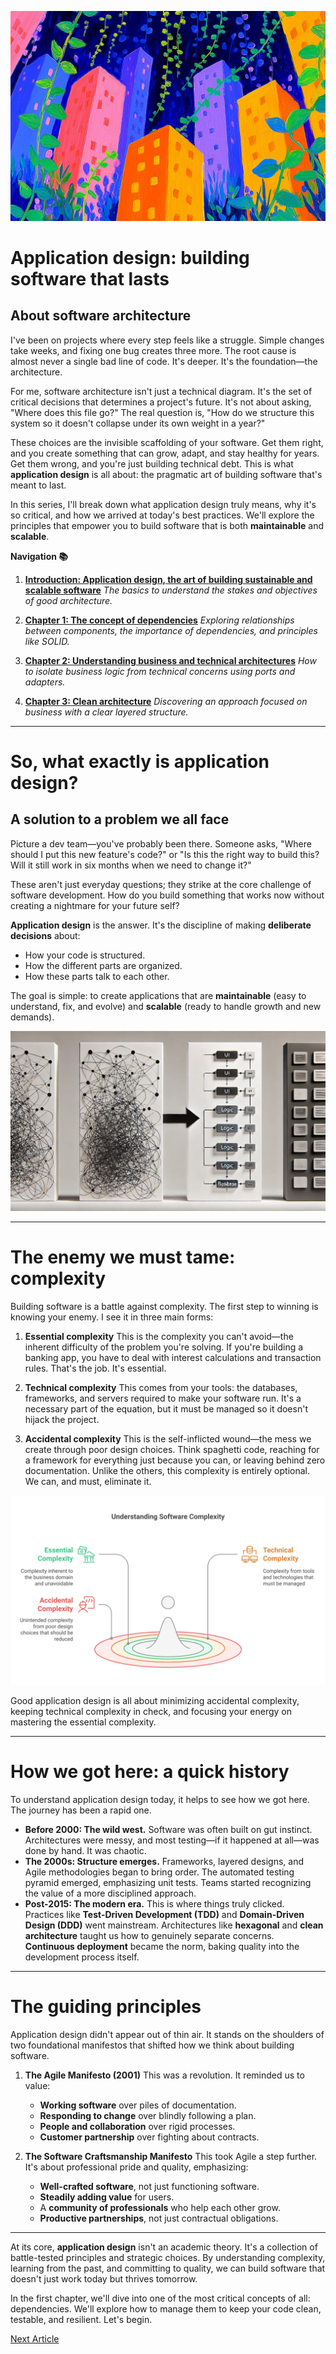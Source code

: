 ![](assets/thumbnail.jpg)

# Application design: building software that lasts

## About software architecture

I've been on projects where every step feels like a struggle. Simple changes take weeks, and fixing one bug creates three more. The root cause is almost never a single bad line of code. It's deeper. It's the foundation—the architecture.

For me, software architecture isn't just a technical diagram. It's the set of critical decisions that determines a project's future. It's not about asking, "Where does this file go?" The real question is, "How do we structure this system so it doesn't collapse under its own weight in a year?"

These choices are the invisible scaffolding of your software. Get them right, and you create something that can grow, adapt, and stay healthy for years. Get them wrong, and you're just building technical debt. This is what **application design** is all about: the pragmatic art of building software that's meant to last.

In this series, I'll break down what application design truly means, why it's so critical, and how we arrived at today's best practices. We'll explore the principles that empower you to build software that is both **maintainable** and **scalable**.

**Navigation 📚**

1. [**Introduction: Application design, the art of building sustainable and scalable software**](https://www.jterrazz.com/articles/9-software-design-0-why-architecture-matters)
		*The basics to understand the stakes and objectives of good architecture.*

2. [**Chapter 1: The concept of dependencies**](https://www.jterrazz.com/articles/10-software-design-1-mastering-dependencies)
		*Exploring relationships between components, the importance of dependencies, and principles like SOLID.*

3. [**Chapter 2: Understanding business and technical architectures**](https://www.jterrazz.com/articles/11-software-design-2-hexagonal-architecture)
		*How to isolate business logic from technical concerns using ports and adapters.*

4. [**Chapter 3: Clean architecture**](https://www.jterrazz.com/articles/12-software-design-3-clean-architecture-in-practice)
		*Discovering an approach focused on business with a clear layered structure.*

---

# So, what exactly is application design?

## A solution to a problem we all face

Picture a dev team—you've probably been there. Someone asks, "Where should I put this new feature's code?" or "Is this the right way to build this? Will it still work in six months when we need to change it?"

These aren't just everyday questions; they strike at the core challenge of software development. How do you build something that works now without creating a nightmare for your future self?

**Application design** is the answer. It's the discipline of making **deliberate decisions** about:

- How your code is structured.
- How the different parts are organized.
- How these parts talk to each other.

The goal is simple: to create applications that are **maintainable** (easy to understand, fix, and evolve) and **scalable** (ready to handle growth and new demands).

![](assets/application-complexity.jpg)

---

# The enemy we must tame: complexity

Building software is a battle against complexity. The first step to winning is knowing your enemy. I see it in three main forms:

1. **Essential complexity**
    This is the complexity you can't avoid—the inherent difficulty of the problem you're solving. If you're building a banking app, you have to deal with interest calculations and transaction rules. That's the job. It's essential.

2. **Technical complexity**
    This comes from your tools: the databases, frameworks, and servers required to make your software run. It's a necessary part of the equation, but it must be managed so it doesn't hijack the project.

3. **Accidental complexity**
    This is the self-inflicted wound—the mess we create through poor design choices. Think spaghetti code, reaching for a framework for everything just because you can, or leaving behind zero documentation. Unlike the others, this complexity is entirely optional. We can, and must, eliminate it.

![](assets/complexity-levels.svg)

Good application design is all about minimizing accidental complexity, keeping technical complexity in check, and focusing your energy on mastering the essential complexity.

---

# How we got here: a quick history

To understand application design today, it helps to see how we got here. The journey has been a rapid one.

- **Before 2000: The wild west.**
    Software was often built on gut instinct. Architectures were messy, and most testing—if it happened at all—was done by hand. It was chaotic.
- **The 2000s: Structure emerges.**
    Frameworks, layered designs, and Agile methodologies began to bring order. The automated testing pyramid emerged, emphasizing unit tests. Teams started recognizing the value of a more disciplined approach.
- **Post-2015: The modern era.**
    This is where things truly clicked. Practices like **Test-Driven Development (TDD)** and **Domain-Driven Design (DDD)** went mainstream. Architectures like **hexagonal** and **clean architecture** taught us how to genuinely separate concerns. **Continuous deployment** became the norm, baking quality into the development process itself.

---

# The guiding principles

Application design didn't appear out of thin air. It stands on the shoulders of two foundational manifestos that shifted how we think about building software.

1. **The Agile Manifesto (2001)**
    This was a revolution. It reminded us to value:
    - **Working software** over piles of documentation.
    - **Responding to change** over blindly following a plan.
    - **People and collaboration** over rigid processes.
    - **Customer partnership** over fighting about contracts.

2. **The Software Craftsmanship Manifesto**
    This took Agile a step further. It's about professional pride and quality, emphasizing:
    - **Well-crafted software**, not just functioning software.
    - **Steadily adding value** for users.
    - A **community of professionals** who help each other grow.
    - **Productive partnerships**, not just contractual obligations.

---

At its core, **application design** isn't an academic theory. It's a collection of battle-tested principles and strategic choices. By understanding complexity, learning from the past, and committing to quality, we can build software that doesn't just work today but thrives tomorrow.

In the first chapter, we'll dive into one of the most critical concepts of all: dependencies. We'll explore how to manage them to keep your code clean, testable, and resilient. Let's begin.

[Next Article](https://www.jterrazz.com/articles/10-software-design-1-mastering-dependencies)

